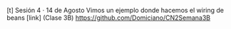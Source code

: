 [t] Sesión 4 · 14 de Agosto
Vimos un ejemplo donde hacemos el wiring de beans
[link] (Clase 3B) https://github.com/Domiciano/CN2Semana3B